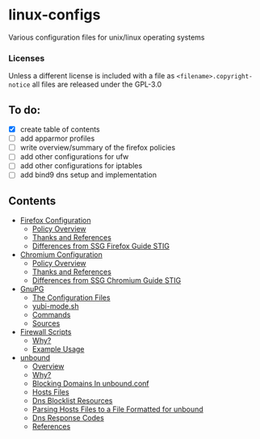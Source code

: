 # linux-configs
Various configuration files for unix/linux operating systems

### Licenses
Unless a different license is included with a file as `<filename>.copyright-notice` all files are released under the GPL-3.0

## To do:
- [x] create table of contents
- [ ] add apparmor profiles
- [ ] write overview/summary of the firefox policies
- [ ] add other configurations for ufw
- [ ] add other configurations for iptables
- [ ] add bind9 dns setup and implementation

## Contents
- [Firefox Configuration](web-browsers/firefox/)
    * [Policy Overview](web-browsers/firefox#policy-overview)
    * [Thanks and References](web-browsers/firefox#thanks-and-references)
    * [Differences from SSG Firefox Guide STIG](web-browsers/firefox#differences-from-ssg-firefox-guide-stig)
- [Chromium Configuration](web-browsers/chromium/)
    * [Policy Overview](web-browsers/chromium#policy-overview)
    * [Thanks and References](web-browsers/chromium#thanks-and-references)
    * [Differences from SSG Chromium Guide STIG](web-browsers/chromium#differences-from-ssg-chromium-guide-stig)
- [GnuPG](gnupg/#gnupg)
    * [The Configuration Files](gnupg/#the-configuration-files)
    * [yubi-mode.sh](gnupg/#yubi-modesh)
    * [Commands](gnupg#commands)
    * [Sources](gnupg/#sources)
- [Firewall Scripts](firewall/#firewall-scripts)
    * [Why?](firewall/#why)
    * [Example Usage](firewall/#example-usage)
- [unbound](dns/#unbound)
    * [Overview](dns/#overview)
    * [Why?](dns/#why)
    * [Blocking Domains In unbound.conf](dns/#blocking-domains-in-unboundconf)
    * [Hosts Files](dns/#hosts-files)
    * [Dns Blocklist Resources](dns/#dns-blocklist-resources)
    * [Parsing Hosts Files to a File Formatted for unbound](dns/#parsing-hosts-files-to-a-file-formatted-for-unbound)
    * [Dns Response Codes](dns/#dns-response-codes)
    * [References](dns/#references)
